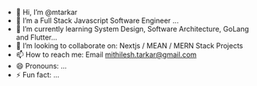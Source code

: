 - 👋 Hi, I’m @mtarkar
- 👀 I’m a Full Stack Javascript Software Engineer ...
- 🌱 I’m currently learning System Design, Software Architecture, GoLang and Flutter...
- 💞️ I’m looking to collaborate on: Nextjs / MEAN / MERN Stack Projects 
- 📫 How to reach me: Email mithilesh.tarkar@gmail.com
- 😄 Pronouns: ...
- ⚡ Fun fact: ...

<!---
mtarkar/mtarkar is a ✨ special ✨ repository because its `README.md` (this file) appears on your GitHub profile.
You can click the Preview link to take a look at your changes.
--->
